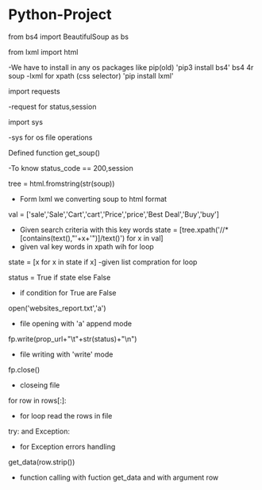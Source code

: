 # Python-Project

from bs4 import BeautifulSoup as bs

from lxml import html

-We have to install in any os packages like pip(old) 'pip3 install bs4' 
bs4 4r soup
-lxml for xpath (css selector)
'pip install lxml'

import requests 

-request for status,session

import sys

-sys for  os file operations

Defined function get_soup()

-To know status_code == 200,session

tree = html.fromstring(str(soup))
- Form lxml we converting soup to html format

val = ['sale','Sale','Cart','cart','Price','price','Best Deal','Buy','buy']
- Given search criteria with this key words 
state = [tree.xpath('//*[contains(text(),"'+x+'")]/text()')  for x in  val]
- given val key words in xpath wih for loop

state = [x for x in state if x]
-given list compration for loop

status = True if state else False
- if condition for True are False

open('websites_report.txt','a')
- file opening with 'a' append mode

fp.write(prop_url+"\t"+str(status)+"\n")   
- file writing with 'write'  mode

fp.close() 
 - closeing file  
 
for row in rows[:]:
- for loop read the rows in file

try: and Exception:
- for Exception errors handling

get_data(row.strip())
- function calling with fuction get_data and with argument row






